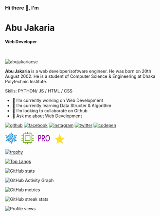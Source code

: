### Hi there 👋, I'm 
<h1>Abu Jakaria</h1>
<h4>Web Developer</h4>
<br/>
<p align="left"> <img src="https://scontent.fdac116-1.fna.fbcdn.net/v/t39.30808-6/272666876_3150488825278475_8780942205726004574_n.png?_nc_cat=104&ccb=1-5&_nc_sid=e3f864&_nc_eui2=AeEPXiVf_LnFzgNV4zC4T_PMh6TpEZPgxsCHpOkRk-DGwJB3DNDEo9yX6jM3shfaqBDsiElxteKE8VNfcqfpnVdS&_nc_ohc=cJ-GMKpmHcAAX8ByW-I&tn=vKmr9jrihQ5Uo4kk&_nc_zt=23&_nc_ht=scontent.fdac116-1.fna&oh=00_AT9NgWgtwkRKpFXp-HJOQvV_LF4tjSkRNweVp0j0ADQhKw&oe=61F5EB94" alt="abujakariacse" /> </p>

<b>Abu Jakaria</b> is a web developer/software engineer. He was born on 20th August 2002. He is a student of Computer Science & Engineering at Dhaka Polytechnic Institute.

Skills: PYTHON/ JS / HTML / CSS

- 🔭 I’m currently working on Web Development 
- 🌱 I’m currently learning Data Structer & Algorithm 
- 👯 I’m looking to collaborate on Github 
- 💬 Ask me about Web Development 


[<img src='https://cdn.jsdelivr.net/npm/simple-icons@3.0.1/icons/github.svg' alt='github' height='40'>](https://github.com/abujakariacse)  [<img src='https://cdn.jsdelivr.net/npm/simple-icons@3.0.1/icons/facebook.svg' alt='facebook' height='40'>](https://www.facebook.com/abujakariacse)  [<img src='https://cdn.jsdelivr.net/npm/simple-icons@3.0.1/icons/instagram.svg' alt='instagram' height='40'>](https://www.instagram.com/abujakariacse/)  [<img src='https://cdn.jsdelivr.net/npm/simple-icons@3.0.1/icons/twitter.svg' alt='twitter' height='40'>](https://twitter.com/abujakariacse)  [<img src='https://cdn.jsdelivr.net/npm/simple-icons@3.0.1/icons/codepen.svg' alt='codepen' height='40'>](https://codepen.io/abujakariacse)  

<a href='https://archiveprogram.github.com/'><img src='https://raw.githubusercontent.com/acervenky/animated-github-badges/master/assets/acbadge.gif' width='40' height='40'></a> <a href='https://docs.github.com/en/developers'><img src='https://raw.githubusercontent.com/acervenky/animated-github-badges/master/assets/devbadge.gif' width='40' height='40'></a> <a href='https://github.com/pricing'><img src='https://raw.githubusercontent.com/acervenky/animated-github-badges/master/assets/pro.gif' width='40' height='40'></a> <a href='https://stars.github.com/'><img src='https://raw.githubusercontent.com/acervenky/animated-github-badges/master/assets/starbadge.gif' width='35' height='35'></a> 

[![trophy](https://github-profile-trophy.vercel.app/?username=abujakariacse)](https://github.com/ryo-ma/github-profile-trophy)

[![Top Langs](https://github-readme-stats.vercel.app/api/top-langs/?username=abujakariacse)](https://github.com/anuraghazra/github-readme-stats)

![GitHub stats](https://github-readme-stats.vercel.app/api?username=abujakariacse&show_icons=true)  

![GitHub Activity Graph](https://activity-graph.herokuapp.com/graph?username=abujakariacse)  

![GitHub metrics](https://metrics.lecoq.io/abujakariacse)  

![GitHub streak stats](https://github-readme-streak-stats.herokuapp.com/?user=abujakariacse)  

![Profile views](https://gpvc.arturio.dev/abujakariacse)  
